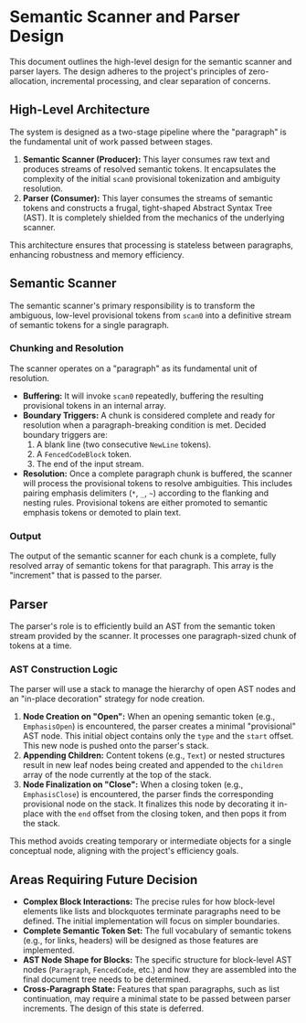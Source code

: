 # Semantic Scanner and Parser Design

This document outlines the high-level design for the semantic scanner and parser layers. The design adheres to the project's principles of zero-allocation, incremental processing, and clear separation of concerns.

## High-Level Architecture

The system is designed as a two-stage pipeline where the "paragraph" is the fundamental unit of work passed between stages.

1.  **Semantic Scanner (Producer):** This layer consumes raw text and produces streams of resolved semantic tokens. It encapsulates the complexity of the initial `scan0` provisional tokenization and ambiguity resolution.
2.  **Parser (Consumer):** This layer consumes the streams of semantic tokens and constructs a frugal, tight-shaped Abstract Syntax Tree (AST). It is completely shielded from the mechanics of the underlying scanner.

This architecture ensures that processing is stateless between paragraphs, enhancing robustness and memory efficiency.

## Semantic Scanner

The semantic scanner's primary responsibility is to transform the ambiguous, low-level provisional tokens from `scan0` into a definitive stream of semantic tokens for a single paragraph.

### Chunking and Resolution

The scanner operates on a "paragraph" as its fundamental unit of resolution.

-   **Buffering:** It will invoke `scan0` repeatedly, buffering the resulting provisional tokens in an internal array.
-   **Boundary Triggers:** A chunk is considered complete and ready for resolution when a paragraph-breaking condition is met. Decided boundary triggers are:
    1.  A blank line (two consecutive `NewLine` tokens).
    2.  A `FencedCodeBlock` token.
    3.  The end of the input stream.
-   **Resolution:** Once a complete paragraph chunk is buffered, the scanner will process the provisional tokens to resolve ambiguities. This includes pairing emphasis delimiters (`*`, `_`, `~`) according to the flanking and nesting rules. Provisional tokens are either promoted to semantic emphasis tokens or demoted to plain text.

### Output

The output of the semantic scanner for each chunk is a complete, fully resolved array of semantic tokens for that paragraph. This array is the "increment" that is passed to the parser.

## Parser

The parser's role is to efficiently build an AST from the semantic token stream provided by the scanner. It processes one paragraph-sized chunk of tokens at a time.

### AST Construction Logic

The parser will use a stack to manage the hierarchy of open AST nodes and an "in-place decoration" strategy for node creation.

1.  **Node Creation on "Open":** When an opening semantic token (e.g., `EmphasisOpen`) is encountered, the parser creates a minimal "provisional" AST node. This initial object contains only the `type` and the `start` offset. This new node is pushed onto the parser's stack.
2.  **Appending Children:** Content tokens (e.g., `Text`) or nested structures result in new leaf nodes being created and appended to the `children` array of the node currently at the top of the stack.
3.  **Node Finalization on "Close":** When a closing token (e.g., `EmphasisClose`) is encountered, the parser finds the corresponding provisional node on the stack. It finalizes this node by decorating it in-place with the `end` offset from the closing token, and then pops it from the stack.

This method avoids creating temporary or intermediate objects for a single conceptual node, aligning with the project's efficiency goals.

## Areas Requiring Future Decision

-   **Complex Block Interactions:** The precise rules for how block-level elements like lists and blockquotes terminate paragraphs need to be defined. The initial implementation will focus on simpler boundaries.
-   **Complete Semantic Token Set:** The full vocabulary of semantic tokens (e.g., for links, headers) will be designed as those features are implemented.
-   **AST Node Shape for Blocks:** The specific structure for block-level AST nodes (`Paragraph`, `FencedCode`, etc.) and how they are assembled into the final document tree needs to be determined.
-   **Cross-Paragraph State:** Features that span paragraphs, such as list continuation, may require a minimal state to be passed between parser increments. The design of this state is deferred.
